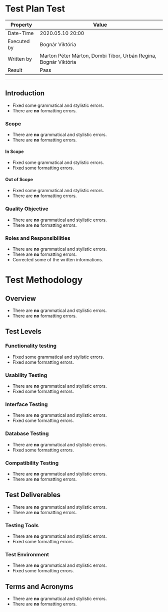﻿# Test Plan Test

| Property | Value |
| -- | -- |
| Date-Time | 2020.05.10 20:00 |
| Executed by | Bognár Viktória|
| Written by | Marton Péter Márton, Dombi Tibor, Urbán Regina, Bognár Viktória |
| Result | Pass |
---

## Introduction
- Fixed some grammatical and stylistic errors.
- There are **no** formatting errors.

### Scope
- There are **no** grammatical and stylistic errors.
- There are **no** formatting errors.

#### In Scope
- Fixed some grammatical and stylistic errors.
- Fixed some formatting errors.

#### Out of Scope
- Fixed some grammatical and stylistic errors.
- There are **no** formatting errors.

### Quality Objective
- There are **no** grammatical and stylistic errors.
- There are **no** formatting errors.

### Roles and Responsibilities
- There are **no** grammatical and stylistic errors.
- There are **no** formatting errors.
- Corrected some of the written informations.

# Test Methodology
## Overview
- There are **no** grammatical and stylistic errors.
- There are **no** formatting errors.

## Test Levels
###	Functionality testing
- Fixed some grammatical and stylistic errors.
- Fixed some formatting errors.

###	Usability Testing
- There are **no** grammatical and stylistic errors.
- Fixed some formatting errors.

###	Interface Testing
- There are **no** grammatical and stylistic errors.
- Fixed some formatting errors.

###	Database Testing
- There are **no** grammatical and stylistic errors.
- Fixed some formatting errors.

###	Compatibility Testing
- There are **no** grammatical and stylistic errors.
- There are **no** formatting errors.

## Test Deliverables
- There are **no** grammatical and stylistic errors.
- There are **no** formatting errors.

### Testing Tools
- There are **no** grammatical and stylistic errors.
- Fixed some formatting errors.

### Test Environment
- There are **no** grammatical and stylistic errors.
- Fixed some formatting errors.

## Terms and Acronyms
- There are **no** grammatical and stylistic errors.
- There are **no** formatting errors.
